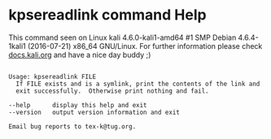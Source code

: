 # kpsereadlink command Help
 
 This command seen on Linux kali 4.6.0-kali1-amd64 #1 SMP Debian 4.6.4-1kali1 (2016-07-21) x86_64 GNU/Linux. For further information please check [docs.kali.org](docs.kali.org) and have a nice day buddy ;) 

~~~

Usage: kpsereadlink FILE
  If FILE exists and is a symlink, print the contents of the link and
  exit successfully.  Otherwise print nothing and fail.

--help      display this help and exit
--version   output version information and exit

Email bug reports to tex-k@tug.org.

~~~
